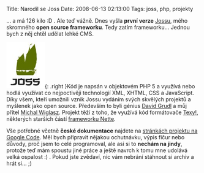 Title: Narodil se Joss
Date: 2008-06-13 02:13:00
Tags: joss, php, projekty

… a má 126 kilo :D . Ale teď vážně. Dnes vyšla **první verze**
[Jossu](http://code.google.com/p/joss-cms/), mého skromného
**open source frameworku**. Tedy zatím frameworku… Jednou bych
z něj chtěl udělat lehké CMS.

![obrázek](images/64.jpg){: .right }Kód je napsán
v objektovém PHP 5 a využívá nebo hodlá využívat co nejpoctivěji
technologií XML, XHTML, CSS a JavaScript. Díky všem, kteří umožnili
vznik Jossu vydáním svých skvělých projektů a myšlenek jako open
source. Především to byli génius
[David Grudl](http://www.davidgrudl.com) a můj přítel
[Michal Wiglasz](http://gringo.profitux.cz). Projekt těží z toho,
že využívá kód formátovače [Texy!](http://www.texy.info), některých
starších částí [frameworku Nette](http://nettephp.com/).

Vše potřebné včetně **české dokumentace** najdete na
[stránkách projektu na Google Code](http://code.google.com/p/joss-cms/).
Měl bych připravit nějakou ochutnávku, výpis fičur nebo důvody,
proč jsem to celé programoval, ale asi si to **nechám na jindy**,
protože teď mám spoustu jiné práce a ještě navrch k tomu mne
udolává velká ospalost :) . Pokud jste zvědaví, nic vám nebrání
stáhnout si archiv a hrát si… ;)